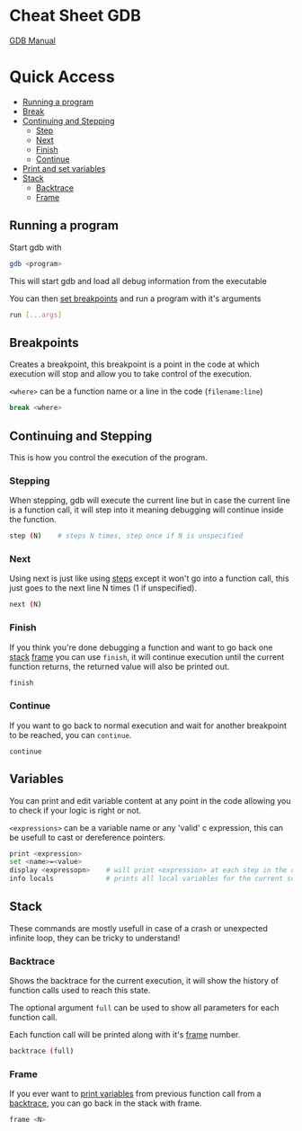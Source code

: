 # Cheat Sheet GDB

[GDB Manual](https://ftp.gnu.org/old-gnu/Manuals/gdb/html_node/gdb_toc.html)

# Quick Access

- [Running a program](#running-a-program)
- [Break](#breakpoints)
- [Continuing and Stepping](#continuing-and-stepping)
	- [Step](#stepping)
	- [Next](#next)
	- [Finish](#finish)
	- [Continue](#continue)
- [Print and set variables](#variables)
- [Stack](#stack)
	- [Backtrace](#backtrace)
	- [Frame](#frame)

## Running a program

Start gdb with

```sh
gdb <program>
```

This will start gdb and load all debug information from the executable

You can then [set breakpoints](#breakpoints) and run a program with it's arguments

```sh
run [...args]
```

## Breakpoints

Creates a breakpoint, this breakpoint is a point in the code at which execution will stop and allow you to take control of the execution.

`<where>` can be a function name or a line in the code (`filename:line`)

```sh
break <where>
```

## Continuing and Stepping

This is how you control the execution of the program.

### Stepping

When stepping, gdb will execute the current line but in case the current line is a function call, it will step into it meaning debugging will continue inside the function.

```sh
step (N)	# steps N times, step once if N is unspecified
```

### Next

Using next is just like using [steps](#stepping) except it won't go into a function call, this just goes to the next line N times (1 if unspecified).

```sh
next (N)
```

### Finish

If you think you're done debugging a function and want to go back one [stack](#stack) [frame](#frame) you can use `finish`, it will continue execution until the current function returns, the returned value will also be printed out.

```sh
finish
```

### Continue

If you want to go back to normal execution and wait for another breakpoint to be reached, you can `continue`.

```
continue
```

## Variables

You can print and edit variable content at any point in the code allowing you to check if your logic is right or not.

`<expressions>` can be a variable name or any 'valid' c expression, this can be usefull to cast or dereference pointers.

```sh
print <expression>
set <name>=<value>
display <expressopn>	# will print <expression> at each step in the code.
info locals				# prints all local variables for the current scope
```

## Stack

These commands are mostly usefull in case of a crash or unexpected infinite loop, they can be tricky to understand!

### Backtrace

Shows the backtrace for the current execution, it will show the history of function calls used to reach this state.

The optional argument `full` can be used to show all parameters for each function call.

Each function call will be printed along with it's [frame](#frame) number.

```sh
backtrace (full)
```

### Frame

If you ever want to [print variables](#variables) from previous function call from a [backtrace](#backtrace), you can go back in the stack with frame.

```sh
frame <N>
```
